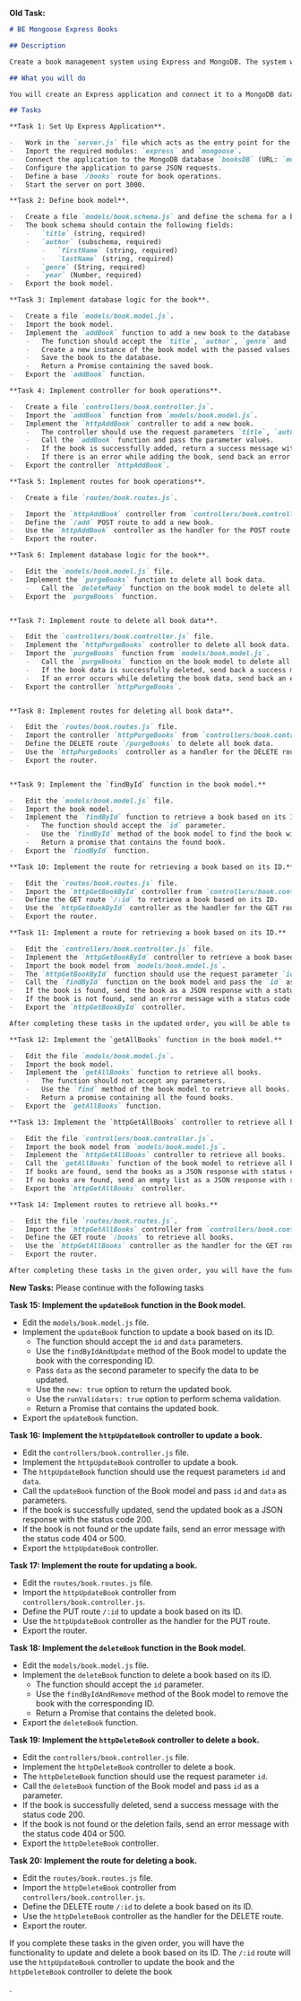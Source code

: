 **Old Task:**

```Markdown
# BE Mongoose Express Books

## Description

Create a book management system using Express and MongoDB. The system will allow you to add books as well as delete all book data.

## What you will do

You will create an Express application and connect it to a MongoDB database. You will then implement the routes and controllers for adding books and deleting all book data.

## Tasks

**Task 1: Set Up Express Application**.

-   Work in the `server.js` file which acts as the entry point for the application.
-   Import the required modules: `express` and `mongoose`.
-   Connect the application to the MongoDB database `booksDB` (URL: `mongodb://127.0.0.1:27017/booksDB`).
-   Configure the application to parse JSON requests.
-   Define a base `/books` route for book operations.
-   Start the server on port 3000.

**Task 2: Define book model**.

-   Create a file `models/book.schema.js` and define the schema for a book.
-   The book schema should contain the following fields:
    -   `title` (string, required)
    -   `author` (subschema, required)
        -   `firstName` (string, required)
        -   `lastName` (string, required)
    -   `genre` (String, required)
    -   `year` (Number, required)
-   Export the book model.

**Task 3: Implement database logic for the book**.

-   Create a file `models/book.model.js`.
-   Import the book model.
-   Implement the `addBook` function to add a new book to the database.
    -   The function should accept the `title`, `author`, `genre` and `year` parameters.
    -   Create a new instance of the book model with the passed values.
    -   Save the book to the database.
    -   Return a Promise containing the saved book.
-   Export the `addBook` function.

**Task 4: Implement controller for book operations**.

-   Create a file `controllers/book.controller.js`.
-   Import the `addBook` function from `models/book.model.js`.
-   Implement the `httpAddBook` controller to add a new book.
    -   The controller should use the request parameters `title`, `author`, `genre` and `year`.
    -   Call the `addBook` function and pass the parameter values.
    -   If the book is successfully added, return a success message with status code 201.
    -   If there is an error while adding the book, send back an error message with status code 500.
-   Export the controller `httpAddBook`.

**Task 5: Implement routes for book operations**.

-   Create a file `routes/book.routes.js`.

-   Import the `httpAddBook` controller from `controllers/book.controller.js`.
-   Define the `/add` POST route to add a new book.
-   Use the `httpAddBook` controller as the handler for the POST route.
-   Export the router.

**Task 6: Implement database logic for the book**.

-   Edit the `models/book.model.js` file.
-   Implement the `purgeBooks` function to delete all book data.
    -   Call the `deleteMany` function on the book model to delete all books.
-   Export the `purgeBooks` function.


**Task 7: Implement route to delete all book data**.

-   Edit the `controllers/book.controller.js` file.
-   Implement the `httpPurgeBooks` controller to delete all book data.
-   Import the `purgeBooks` function from `models/book.model.js`.
    -   Call the `purgeBooks` function on the book model to delete all books.
    -   If the book data is successfully deleted, send back a success message with status code 200.
    -   If an error occurs while deleting the book data, send back an error message with status code 500.
-   Export the controller `httpPurgeBooks`.


**Task 8: Implement routes for deleting all book data**.

-   Edit the `routes/book.routes.js` file.
-   Import the controller `httpPurgeBooks` from `controllers/book.controller.js`.
-   Define the DELETE route `/purgeBooks` to delete all book data.
-   Use the `httpPurgeBooks` controller as a handler for the DELETE route.
-   Export the router.


**Task 9: Implement the `findById` function in the book model.**

-   Edit the `models/book.model.js` file.
-   Import the book model.
-   Implement the `findById` function to retrieve a book based on its ID.
    -   The function should accept the `id` parameter.
    -   Use the `findById` method of the book model to find the book with the corresponding ID.
    -   Return a promise that contains the found book.
-   Export the `findById` function.

**Task 10: Implement the route for retrieving a book based on its ID.**

-   Edit the `routes/book.routes.js` file.
-   Import the `httpGetBookById` controller from `controllers/book.controller.js`.
-   Define the GET route `/:id` to retrieve a book based on its ID.
-   Use the `httpGetBookById` controller as the handler for the GET route.
-   Export the router.

**Task 11: Implement a route for retrieving a book based on its ID.**

-   Edit the `controllers/book.controller.js` file.
-   Implement the `httpGetBookById` controller to retrieve a book based on its ID.
-   Import the book model from `models/book.model.js`.
-   The `httpGetBookById` function should use the request parameter `id`.
-   Call the `findById` function on the book model and pass the `id` as a parameter.
-   If the book is found, send the book as a JSON response with a status code of 200.
-   If the book is not found, send an error message with a status code of 404.
-   Export the `httpGetBookById` controller.

After completing these tasks in the updated order, you will be able to use the `findById` function to retrieve a book based on its ID. The function will be used in the route `/books/:id`.

**Task 12: Implement the `getAllBooks` function in the book model.**

-   Edit the file `models/book.model.js`.
-   Import the book model.
-   Implement the `getAllBooks` function to retrieve all books.
    -   The function should not accept any parameters.
    -   Use the `find` method of the book model to retrieve all books.
    -   Return a promise containing all the found books.
-   Export the `getAllBooks` function.

**Task 13: Implement the `httpGetAllBooks` controller to retrieve all books.**

-   Edit the file `controllers/book.controller.js`.
-   Import the book model from `models/book.model.js`.
-   Implement the `httpGetAllBooks` controller to retrieve all books.
-   Call the `getAllBooks` function of the book model to retrieve all books.
-   If books are found, send the books as a JSON response with status code 200.
-   If no books are found, send an empty list as a JSON response with status code 200.
-   Export the `httpGetAllBooks` controller.

**Task 14: Implement routes to retrieve all books.**

-   Edit the file `routes/book.routes.js`.
-   Import the `httpGetAllBooks` controller from `controllers/book.controller.js`.
-   Define the GET route `/books` to retrieve all books.
-   Use the `httpGetAllBooks` controller as the handler for the GET route.
-   Export the router.

After completing these tasks in the given order, you will have the functionality to retrieve all books using the route `/books`. The `httpGetAllBooks` controller will handle this route and return all books as a JSON response.

```

**New Tasks:**
Please continue with the following tasks

**Task 15: Implement the `updateBook` function in the Book model.**

-   Edit the `models/book.model.js` file.
-   Implement the `updateBook` function to update a book based on its ID.
    -   The function should accept the `id` and `data` parameters.
    -   Use the `findByIdAndUpdate` method of the Book model to update the book with the corresponding ID.
    -   Pass `data` as the second parameter to specify the data to be updated.
    -   Use the `new: true` option to return the updated book.
    -   Use the `runValidators: true` option to perform schema validation.
    -   Return a Promise that contains the updated book.
-   Export the `updateBook` function.

**Task 16: Implement the `httpUpdateBook` controller to update a book.**

-   Edit the `controllers/book.controller.js` file.
-   Implement the `httpUpdateBook` controller to update a book.
-   The `httpUpdateBook` function should use the request parameters `id` and `data`.
-   Call the `updateBook` function of the Book model and pass `id` and `data` as parameters.
-   If the book is successfully updated, send the updated book as a JSON response with the status code 200.
-   If the book is not found or the update fails, send an error message with the status code 404 or 500.
-   Export the `httpUpdateBook` controller.

**Task 17: Implement the route for updating a book.**

-   Edit the `routes/book.routes.js` file.
-   Import the `httpUpdateBook` controller from `controllers/book.controller.js`.
-   Define the PUT route `/:id` to update a book based on its ID.
-   Use the `httpUpdateBook` controller as the handler for the PUT route.
-   Export the router.

**Task 18: Implement the `deleteBook` function in the Book model.**

-   Edit the `models/book.model.js` file.
-   Implement the `deleteBook` function to delete a book based on its ID.
    -   The function should accept the `id` parameter.
    -   Use the `findByIdAndRemove` method of the Book model to remove the book with the corresponding ID.
    -   Return a Promise that contains the deleted book.
-   Export the `deleteBook` function.

**Task 19: Implement the `httpDeleteBook` controller to delete a book.**

-   Edit the `controllers/book.controller.js` file.
-   Implement the `httpDeleteBook` controller to delete a book.
-   The `httpDeleteBook` function should use the request parameter `id`.
-   Call the `deleteBook` function of the Book model and pass `id` as a parameter.
-   If the book is successfully deleted, send a success message with the status code 200.
-   If the book is not found or the deletion fails, send an error message with the status code 404 or 500.
-   Export the `httpDeleteBook` controller.

**Task 20: Implement the route for deleting a book.**

-   Edit the `routes/book.routes.js` file.
-   Import the `httpDeleteBook` controller from `controllers/book.controller.js`.
-   Define the DELETE route `/:id` to delete a book based on its ID.
-   Use the `httpDeleteBook` controller as the handler for the DELETE route.
-   Export the router.

If you complete these tasks in the given order, you will have the functionality to update and delete a book based on its ID. The `/:id` route will use the `httpUpdateBook` controller to update the book and the `httpDeleteBook` controller to delete the book

.
